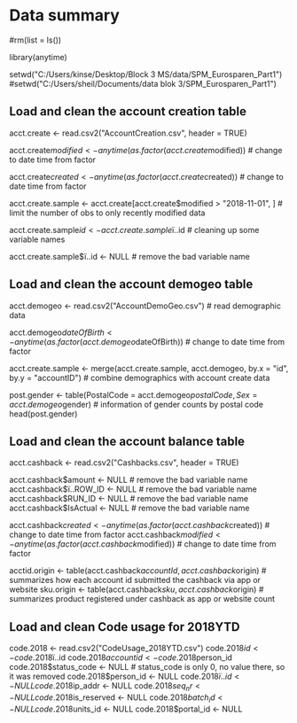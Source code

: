# Data summary 

#rm(list = ls())

library(anytime)

setwd("C:/Users/kinse/Desktop/Block 3 MS/data/SPM_Eurosparen_Part1")
#setwd("C:/Users/sheil/Documents/data blok 3/SPM_Eurosparen_Part1")
## Load and clean the account creation table ##

acct.create <- read.csv2("AccountCreation.csv", header = TRUE)

acct.create$modified <-
  anytime(as.factor(acct.create$modified)) # change to date time from factor

acct.create$created <-
  anytime(as.factor(acct.create$created)) # change to date time from factor

acct.create.sample <-
  acct.create[acct.create$modified > "2018-11-01", ] # limit the number of obs to only recently modified data

acct.create.sample$id <-
  acct.create.sample$ï..id # cleaning up some variable names

acct.create.sample$ï..id <- NULL # remove the bad variable name

## Load and clean the account demogeo table ##

acct.demogeo <-
  read.csv2("AccountDemoGeo.csv") # read demographic data

acct.demogeo$dateOfBirth <-
  anytime(as.factor(acct.demogeo$dateOfBirth)) # change to date time from factor

acct.create.sample <-
  merge(acct.create.sample,
        acct.demogeo,
        by.x = "id",
        by.y = "accountID") # combine demographics with account create data

post.gender <-
  table(PostalCode = acct.demogeo$postalCode, Sex = acct.demogeo$gender) # information of gender counts by postal code
head(post.gender)
## Load and clean the account balance table ##

acct.cashback <- read.csv2("Cashbacks.csv", header = TRUE)

acct.cashback$amount <- NULL # remove the bad variable name
acct.cashback$ï..ROW_ID <- NULL # remove the bad variable name
acct.cashback$RUN_ID <- NULL # remove the bad variable name
acct.cashback$IsActual <- NULL # remove the bad variable name

acct.cashback$created <-
  anytime(as.factor(acct.cashback$created)) # change to date time from factor
acct.cashback$modified <-
  anytime(as.factor(acct.cashback$modified)) # change to date time from factor

acctid.origin <-
  table(acct.cashback$accountId, acct.cashback$origin) # summarizes how each account id submitted the cashback via app or website
sku.origin <-
  table(acct.cashback$sku, acct.cashback$origin) # summarizes product registered under cashback as app or website count

## Load and clean Code usage for 2018YTD ##

code.2018 <- read.csv2("CodeUsage_2018YTD.csv") 
code.2018$id <- code.2018$ï..id
code.2018$accountid <- code.2018$person_id
code.2018$status_code <- NULL # status_code is only 0, no value there, so it was removed
code.2018$person_id <- NULL
code.2018$ï..id <- NULL
code.2018$ip_addr <- NULL
code.2018$seq_nr <- NULL
code.2018$is_reserved <- NULL
code.2018$batch_id <- NULL
code.2018$units_id <- NULL
code.2018$portal_id <- NULL


